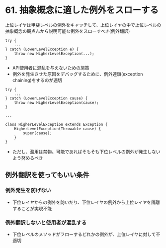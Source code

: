 # 61. 抽象概念に適した例外をスローする

上位レイヤは甲斐レベルの例外をキャッチして、上位レイヤの中で上位レベルの抽象概念の観点んから説明可能な例外をスローすべき(例外翻訳)

```
try {
    ...
} catch (LowerLevelException e) {
    throw new HigherLevelException(...);
}
```

+ API使用者に混乱を与えないための施策
+ 例外を発生させた原因をデバッグするために、例外連鎖(exception chaining)をするのが適切

```
try {
    ...
} catch (LowerLevelException cause) {
    throw new HigherLevelException(cause);
}

...

class HigherLevelException extends Exception {
    HigherLevelException(Throwable cause) {
        super(cause);
    }
}
```

+ ただし、濫用は禁物。可能であればそもそも下位レベルの例外が発生しないよう努めるべき

## 例外翻訳を使ってもいい条件

### 例外発生を防げない
+ 下位レイヤからの例外を防いだり、下位レイヤの例外から上位レイヤを隔離することが実現不能

### 例外翻訳しないと使用者が混乱する
+ 下位レベルのメソッドがフローするどれかの例外が、上位レイヤに対して不適切
